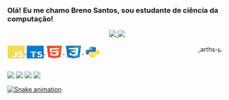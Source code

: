 ### Olá! Eu me chamo Breno Santos, sou estudante de ciência da computação!  

<div align="center">
  <a href = "https://github.com/codebyarths">
  <img height="180em" src="https://github-readme-stats.vercel.app/api?username=BrenoSantoss&show_icons=true&theme=dark&include_all_commits=true&count_private=true"/>
  <img height="180em" src="https://github-readme-stats.vercel.app/api/top-langs/?username=codebyarths&layout=compact&langs_count=7&theme=dark"/>
    
</div>
<div style="display: inline_block"><br>
  <img align="center" alt="Rafa-Js" height="30" width="40" src="https://raw.githubusercontent.com/devicons/devicon/master/icons/javascript/javascript-plain.svg">
  <img align="center" alt="Rafa-Ts" height="30" width="40" src="https://raw.githubusercontent.com/devicons/devicon/master/icons/typescript/typescript-plain.svg">
  <img align="center" alt="arths-HTML" height="30" width="40" src="https://raw.githubusercontent.com/devicons/devicon/master/icons/html5/html5-original.svg">
  <img align="center" alt="arths-CSS" height="30" width="40" src="https://raw.githubusercontent.com/devicons/devicon/master/icons/css3/css3-original.svg">
  <img align="center" alt="arths-Python" height="30" width="40" src="https://raw.githubusercontent.com/devicons/devicon/master/icons/python/python-original.svg">
  <img align="right" alt="arths-pic" height="150" style="border-radius:50px;" 
       src="https://c.tenor.com/M6ZYaFzOtj0AAAAC/sasuke.gif">
</div>
  
  ##
  <div> 
  
  <a href="https://www.instagram.com/arthuriques/" target="_blank"><img src="https://img.shields.io/badge/-Instagram-%23E4405F?style=for-the-badge&logo=instagram&logoColor=white" target="_blank"></a>
 	<a href="https://www.twitch.tv/arthuriques" target="_blank"><img src="https://img.shields.io/badge/Twitch-9146FF?style=for-the-badge&logo=twitch&logoColor=white" target="_blank"></a>
  <a href = "arthuriques@gmail.com"><img src="https://img.shields.io/badge/-Gmail-%23333?style=for-the-badge&logo=gmail&logoColor=white" target="_blank"></a>
  <a href = "https://twitter.com/arthuriques" ><img src="https://img.shields.io/badge/Twitter-1DA1F2?style=for-the-badge&logo=twitter&logoColor=white" >
 
  ![Snake animation](https://github.com/codebyarths/codebyarths/blob/output/github-contribution-grid-snake.svg)
 
</div>
